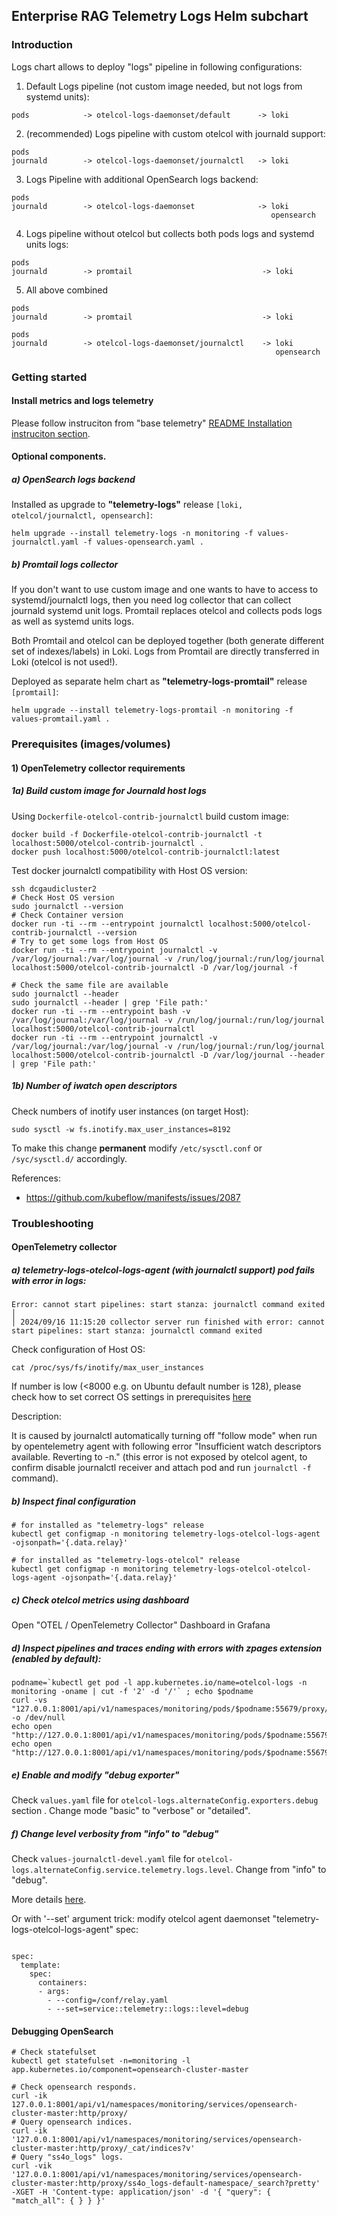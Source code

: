 ## Enterprise RAG Telemetry Logs Helm subchart

### Introduction

Logs chart allows to deploy "logs" pipeline in following configurations:

1) Default Logs pipeline (not custom image needed, but not logs from systemd units):


```
pods            -> otelcol-logs-daemonset/default      -> loki
```

2) (recommended) Logs pipeline with custom otelcol with journald support:

```
pods
journald        -> otelcol-logs-daemonset/journalctl   -> loki
```

3) Logs Pipeline with additional OpenSearch logs backend:

```
pods
journald        -> otelcol-logs-daemonset              -> loki
                                                          opensearch
```

4) Logs pipeline without otelcol but collects both pods logs and systemd units logs:

```
pods
journald        -> promtail                             -> loki
```

5) All above combined

```
pods
journald        -> promtail                             -> loki

pods
journald        -> otelcol-logs-daemonset/journalctl    -> loki
                                                           opensearch
```

### Getting started

#### Install metrics and logs telemetry

Please follow instruciton from "base telemetry" [README Installation instruciton section](../../README.md).

#### Optional components.

##### a) OpenSearch logs backend

Installed as upgrade to **"telemetry-logs"** release `[loki, otelcol/journalctl, opensearch]`:

```
helm upgrade --install telemetry-logs -n monitoring -f values-journalctl.yaml -f values-opensearch.yaml .
```

##### b) Promtail logs collector

If you don't want to use custom image and one wants to have to access to systemd/journalctl logs, then you need log collector that can collect journald systemd unit logs.
Promtail replaces otelcol and collects pods logs as well as systemd units logs.

Both Promtail and otelcol can be deployed together (both generate different set of indexes/labels) in Loki.
Logs from Promtail are directly transferred in Loki (otelcol is not used!).

Deployed as separate helm chart as **"telemetry-logs-promtail"** release `[promtail]`:

```
helm upgrade --install telemetry-logs-promtail -n monitoring -f values-promtail.yaml .
```

### Prerequisites (images/volumes)

#### 1) OpenTelemetry collector requirements

##### 1a) Build custom image for Journald host logs

Using `Dockerfile-otelcol-contrib-journalctl` build custom image:

```
docker build -f Dockerfile-otelcol-contrib-journalctl -t localhost:5000/otelcol-contrib-journalctl .
docker push localhost:5000/otelcol-contrib-journalctl:latest
```

Test docker journalctl compatibility with Host OS version:
```
ssh dcgaudicluster2
# Check Host OS version
sudo journalctl --version 
# Check Container version
docker run -ti --rm --entrypoint journalctl localhost:5000/otelcol-contrib-journalctl --version
# Try to get some logs from Host OS
docker run -ti --rm --entrypoint journalctl -v /var/log/journal:/var/log/journal -v /run/log/journal:/run/log/journal localhost:5000/otelcol-contrib-journalctl -D /var/log/journal -f

# Check the same file are available
sudo journalctl --header 
sudo journalctl --header | grep 'File path:'
docker run -ti --rm --entrypoint bash -v /var/log/journal:/var/log/journal -v /run/log/journal:/run/log/journal localhost:5000/otelcol-contrib-journalctl
docker run -ti --rm --entrypoint journalctl -v /var/log/journal:/var/log/journal -v /run/log/journal:/run/log/journal localhost:5000/otelcol-contrib-journalctl -D /var/log/journal --header | grep 'File path:'
```

##### 1b) Number of iwatch open descriptors

Check numbers of inotify user instances (on target Host):
```
sudo sysctl -w fs.inotify.max_user_instances=8192
```

To make this change **permanent** modify `/etc/sysctl.conf` or `/syc/sysctl.d/` accordingly.

References:
- https://github.com/kubeflow/manifests/issues/2087

### Troubleshooting

#### OpenTelemetry collector

##### a) **telemetry-logs-otelcol-logs-agent** (with journalctl support) pod fails with error in logs:

```
Error: cannot start pipelines: start stanza: journalctl command exited                                                                                                                                                                                       │
│ 2024/09/16 11:15:20 collector server run finished with error: cannot start pipelines: start stanza: journalctl command exited  
```

Check configuration of Host OS:
```
cat /proc/sys/fs/inotify/max_user_instances
```

If number is low (<8000 e.g. on Ubuntu default number is 128), please check how to set correct OS settings in prerequisites [here](#1b-number-of-iwatch-open-descriptors)

Description:

It is caused by journalctl automatically turning off "follow mode" when run by opentelemetry agent with following error
"Insufficient watch descriptors available. Reverting to -n." (this error is not exposed by otelcol agent, to confirm disable journalctl receiver and attach pod and run `journalctl -f` command).

##### b) Inspect final configuration

```
# for installed as "telemetry-logs" release
kubectl get configmap -n monitoring telemetry-logs-otelcol-logs-agent -ojsonpath='{.data.relay}'

# for installed as "telemetry-logs-otelcol" release
kubectl get configmap -n monitoring telemetry-logs-otelcol-otelcol-logs-agent -ojsonpath='{.data.relay}'

```

##### c) Check otelcol metrics using dashboard

Open "OTEL / OpenTelemetry Collector" Dashboard in Grafana

##### d) Inspect pipelines and traces ending with errors with zpages extension (enabled by default):
```
podname=`kubectl get pod -l app.kubernetes.io/name=otelcol-logs -n monitoring -oname | cut -f '2' -d '/'` ; echo $podname
curl -vs "127.0.0.1:8001/api/v1/namespaces/monitoring/pods/$podname:55679/proxy/debug/pipelinez" -o /dev/null
echo open "http://127.0.0.1:8001/api/v1/namespaces/monitoring/pods/$podname:55679/proxy/debug/tracez"
echo open "http://127.0.0.1:8001/api/v1/namespaces/monitoring/pods/$podname:55679/proxy/debug/pipelinez"
```
##### e) Enable and modify "debug exporter"

Check `values.yaml` file for `otelcol-logs.alternateConfig.exporters.debug` section . Change mode "basic" to "verbose" or "detailed".

##### f) Change level verbosity from "info" to "debug"

Check `values-journalctl-devel.yaml` file for `otelcol-logs.alternateConfig.service.telemetry.logs.level`.  Change from "info" to "debug".

More details [here](https://opentelemetry.io/docs/collector/internal-telemetry/#configure-internal-logs).

Or with '--set' argument trick: modify otelcol agent daemonset "telemetry-logs-otelcol-logs-agent" spec:
```

spec:
  template:
    spec:
      containers:
      - args:
        - --config=/conf/relay.yaml
        - --set=service::telemetry::logs::level=debug
```

#### Debugging OpenSearch

```
# Check statefulset 
kubectl get statefulset -n=monitoring -l app.kubernetes.io/component=opensearch-cluster-master

# Check opensearch responds.
curl -ik 127.0.0.1:8001/api/v1/namespaces/monitoring/services/opensearch-cluster-master:http/proxy/
# Query opensearch indices.
curl -ik '127.0.0.1:8001/api/v1/namespaces/monitoring/services/opensearch-cluster-master:http/proxy/_cat/indices?v'
# Query "ss4o_logs" logs.
curl -vik '127.0.0.1:8001/api/v1/namespaces/monitoring/services/opensearch-cluster-master:http/proxy/ss4o_logs-default-namespace/_search?pretty' -XGET -H 'Content-type: application/json' -d '{ "query": { "match_all": { } } }'
```
